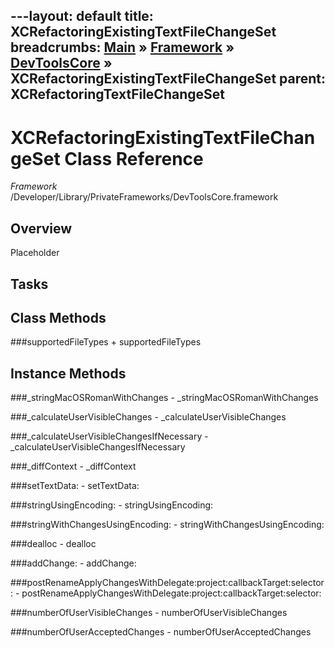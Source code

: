 ---layout: default
title: XCRefactoringExistingTextFileChangeSet
breadcrumbs: <a href="/index.html">Main</a> &raquo; <a href="/Frameworks.html">Framework</a> &raquo; <a href="/Frameworks/DevToolsCore.html">DevToolsCore</a> &raquo; XCRefactoringExistingTextFileChangeSet
parent: XCRefactoringTextFileChangeSet 
---
# XCRefactoringExistingTextFileChangeSet Class Reference

*Framework* /Developer/Library/PrivateFrameworks/DevToolsCore.framework

## Overview

Placeholder

## Tasks

## Class Methods

<a name="+supportedFileTypes"></a>
###supportedFileTypes
    + supportedFileTypes

## Instance Methods

<a name="-_stringMacOSRomanWithChanges"></a>
###_stringMacOSRomanWithChanges
    - _stringMacOSRomanWithChanges

<a name="-_calculateUserVisibleChanges"></a>
###_calculateUserVisibleChanges
    - _calculateUserVisibleChanges

<a name="-_calculateUserVisibleChangesIfNecessary"></a>
###_calculateUserVisibleChangesIfNecessary
    - _calculateUserVisibleChangesIfNecessary

<a name="-_diffContext"></a>
###_diffContext
    - _diffContext

<a name="-setTextData:"></a>
###setTextData:
    - setTextData:

<a name="-stringUsingEncoding:"></a>
###stringUsingEncoding:
    - stringUsingEncoding:

<a name="-stringWithChangesUsingEncoding:"></a>
###stringWithChangesUsingEncoding:
    - stringWithChangesUsingEncoding:

<a name="-dealloc"></a>
###dealloc
    - dealloc

<a name="-addChange:"></a>
###addChange:
    - addChange:

<a name="-postRenameApplyChangesWithDelegate:project:callbackTarget:selector:"></a>
###postRenameApplyChangesWithDelegate:project:callbackTarget:selector:
    - postRenameApplyChangesWithDelegate:project:callbackTarget:selector:

<a name="-numberOfUserVisibleChanges"></a>
###numberOfUserVisibleChanges
    - numberOfUserVisibleChanges

<a name="-numberOfUserAcceptedChanges"></a>
###numberOfUserAcceptedChanges
    - numberOfUserAcceptedChanges

